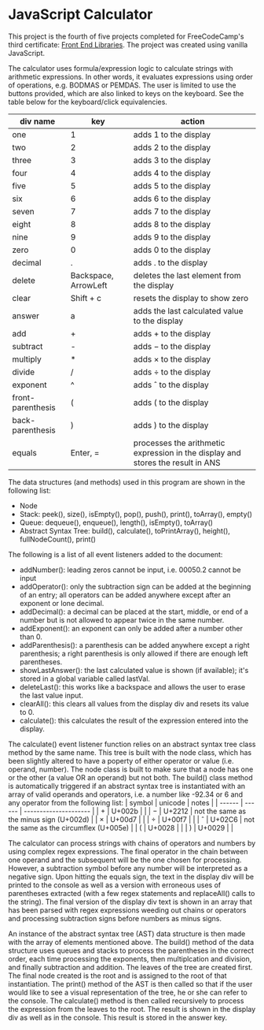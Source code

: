 # JavaScript Calculator

This project is the fourth of five projects completed for FreeCodeCamp's third certificate: [Front End Libraries](https://www.freecodecamp.org/learn/front-end-development-libraries). The project was created using vanilla JavaScript.

The calculator uses formula/expression logic to calculate strings with arithmetic expressions. In other words, it evaluates expressions using order of operations, e.g. BODMAS or PEMDAS. The user is limited to use the buttons provided, which are also linked to keys on the keyboard. See the table below for the keyboard/click equivalencies. 

| div name |  key  |        action         |
| -------- |  ---  | --------------------- |
|   one    |   1   | adds 1 to the display |
|   two    |   2   | adds 2 to the display |
|  three   |   3   | adds 3 to the display |
|   four   |   4   | adds 4 to the display |
|   five   |   5   | adds 5 to the display |
|    six   |   6   | adds 6 to the display |
|   seven  |   7   | adds 7 to the display |
|   eight  |   8   | adds 8 to the display |
|    nine  |   9   | adds 9 to the display |
|    zero  |   0   | adds 0 to the display |
|  decimal |   .   | adds . to the display |
|  delete  |   Backspace, ArrowLeft   | deletes the last element from the display |
|   clear  |  Shift + c   | resets the display to show zero |
|  answer  |   a   | adds the last calculated value to the display |
|   add    |   +   | adds + to the display |
| subtract |   -   | adds − to the display |
| multiply |   *   | adds × to the display |
|  divide  |   /   | adds ÷ to the display |
| exponent | ^ | adds ˆ to the display |
| front-parenthesis | ( | adds ( to the display |
| back-parenthesis | ) | adds ) to the display |
|  equals  |   Enter, =   | processes the arithmetic expression in the display and stores the result in ANS 

The data structures (and methods) used in this program are shown in the following list:
- Node
- Stack: peek(), size(), isEmpty(), pop(), push(), print(), toArray(), empty()
- Queue: dequeue(), enqueue(), length(), isEmpty(), toArray()
- Abstract Syntax Tree: build(), calculate(), toPrintArray(), height(), fullNodeCount(), print()

The following is a list of all event listeners added to the document:
- addNumber(): leading zeros cannot be input, i.e. 00050.2 cannot be input 
- addOperator(): only the subtraction sign can be added at the beginning of an entry; all operators can be added anywhere except after an exponent or lone decimal.
- addDecimal(): a decimal can be placed at the start, middle, or end of a number but is not allowed to appear twice in the same number.
- addExponent(): an exponent can only be added after a number other than 0.
- addParenthesis(): a parenthesis can be added anywhere except a right parenthesis; a right parenthesis is only allowed if there are enough left parentheses.
- showLastAnswer(): the last calculated value is shown (if available); it's stored in a global variable called lastVal.
- deleteLast(): this works like a backspace and allows the user to erase the last value input.
- clearAll(): this clears all values from the display div and resets its value to 0.  
- calculate(): this calculates the result of the expression entered into the display. 

The calculate() event listener function relies on an abstract syntax tree class method by the same name. This tree is built with the node class, which has been slightly altered to have a poperty of either operator or value (i.e. operand, number). The node class is built to make sure that a node has one or the other (a value OR an operand) but not both. The build() class method is automatically triggered if an abstract syntax tree is instantiated with an array of valid operands and operators, i.e. a number like -92.34 or 6 and any operator from the following list:
| symbol |  unicode |        notes        |
| ------ |  ------  | --------------------- |
| &#43; | U+002b | |
| &#8722; | U+2212 | not the same as the minus sign (U+002d) |
| × | U+00d7 | |
| ÷ | U+00f7 | |
| ˆ | U+02C6 | not the same as the circumflex (U+005e) |
| ( | U+0028 | |
| ) | U+0029 | |

The calculator can process strings with chains of operators and numbers by using complex regex expressions. The final operator in the chain between one operand and the subsequent will be the one chosen for processing. However, a subtraction symbol before any number will be interpreted as a negative sign. Upon hitting the equals sign, the text in the display div will be printed to the console as well as a version with erroneous uses of parentheses extracted (with a few regex statements and replaceAll() calls to the string). The final version of the display div text is shown in an array that has been parsed with regex expressions weeding out chains or operators and processing subtraction signs before numbers as minus signs. 

An instance of the abstract syntax tree (AST) data structure is then made with the array of elements mentioned above. The build() method of the data structure uses queues and stacks to process the parentheses in the correct order, each time processing the exponents, then multiplcation and division, and finally subtraction and addition. The leaves of the tree are created first. The final node created is the root and is assigned to the root of that instantiation. The print() method of the AST is then called so that if the user would like to see a visual representation of the tree, he or she can refer to the console. The calculate() method is then called recursively to process the expression from the leaves to the root. The result is shown in the display div as well as in the console. This result is stored in the answer key. 